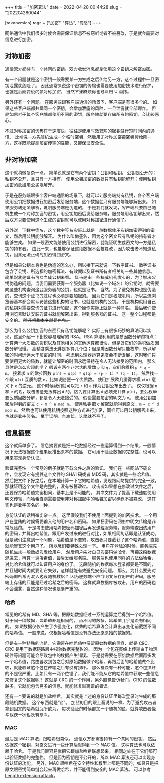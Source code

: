 +++
title = "加密算法"
date = 2022-04-28 00:44:28
slug = "202204280044"

[taxonomies]
tags = ["加密", "算法", "网络"]
+++

网络通信中我们很多时候会需要保证信息不被窃听或者不被篡改，于是就会需要对信息进行加密。

<!-- more -->

## 对称加密

通信双方都持有一个共同的密钥，双方收发消息都是使用这个密钥来解密加密。

有一个问题就是这个密钥一般需要某一方生成之后传给另一方，这个过程中一旦密钥泄露就危险了。
因此通常来说这个密钥的传输也需要使用加密技术进行保护，也就是后面要说的非对称加密。
~~当然不嫌麻烦你也可以用 U 盘拷。~~

另外还有一个问题。
在服务端跟客户端通信的场景下，客户端是有很多个的。
如果这些客户端都共享同一个密钥，会增加泄露的风险，一旦泄露就全部爆炸。
但是如果对于每个客户端都使用不同的密钥，服务端就要存储所有的密钥，会比较恶心。

不过对称加密的优势在于速度快，往往是使用时效较短的密钥进行短时间内的通讯。
比如说一方先随机生成一个临时密钥，然后用非对称加密把密钥传给另一方，这样既能提高加密传输的性能，又能保证安全性。

## 非对称加密

这个就稍微复杂一点。
简单说就是它有两个密钥：公钥和私钥。
公钥是公开的；私钥不公开，且只有一方持有。
使用公钥加密的数据只有私钥能解开；使用私钥加密的数据用公钥能解开。

于是在服务端跟多个客户端通信的场景下，就可以让服务端持有私钥，各个客户端使用公钥把数据进行加密后发给服务端，这个数据就只有服务端能够解出来。
如果服务端无法解析，说明服务端是伪造的。
于是我们就发现，客户端只要自己随机生成一个对称加密的密钥，用公钥加密后发给服务端，服务端用私钥解出来，然后双方只要使用这个生成的密钥就可以使用对称加密进行通信了。

另外说一下数字签名，这个数字签名实际上就是一段数据使用私钥加密得到的密文，然后用公钥能够解开。
为什么叫做签名，因为这个密文只有私钥的持有者才能够生成。
如果一段密文能够使用公钥进行解密，就能证明生成密文的一方是私钥的持有者。
由此一来，也能够保证这段数据不会被篡改，因为攻击者不知道私钥，因此无法正确的加密得到密文。

但是如果公钥本身也是伪造的怎么办，所以接下来就说一下数字证书。
数字证书包含了公钥、所选择的加密算法、有效期以及证书所有者相关的一些其他信息。
简单说就是证书可以当成公钥来看。
证书是由一些权威机构发布的，为了解决公钥伪造的问题，当我们需要获得一个服务器（比如说一个域名）的公钥时，就需要向这些机构查询这台服务器的公钥，也就是证书。
当然，为了避免机构也是伪造的，查询这个证书的过程也必须是要加密的。
因为它们是权威机构，所以主流浏览器基本都会默认安装这些机构的证书，也就是机构的公钥。
于是机构就用自己的私钥对需要查询的证书进行加密，这个操作实际上就是一种签名。
最后我们使用浏览器默认安装的证书就能解密出来，得到服务器的证书。
这一整个过程都是安全的。
~~除非机构本身就是内鬼。~~

那么为什么公钥加密的东西只有私钥能解呢？
实际上有很多巧妙的算法可以实现，这里介绍一下比较容易理解的 RSA。
RSA 算法利用的是质因数分解的特点：计算两个大质数的乘积以及其他相关的其他运算都很快，但是对它们的乘积做质因数分解很慢。
高精度乘法无非是多算几个位；但是质因数分解只能枚举，所以解密的时间远远大于加密的时间。
考虑到处理器运算速度会不断发展，这时我们只要使用更大的质数，就能让解密的时间永远保持在令人无法接受的范围内。
那么具体是怎么实现的呢？
假设有两个非常大的质数 `p` 和 `q`，它们的乘积 `p * q = n`。
接着求 `n` 的欧拉函数 `φ(n) = φ(p) * φ(q) = (p - 1) * (q - 1)`。
然后找一个跟 `φ(n)` 互质的数 `e`，比如说随便一个大质数。
使用扩展欧几里得求模 `φ(n)` 意义下 `e` 的逆元。
这个时候我们就可以把 `n` 和 `e` 作为公钥公布出去了。
仅仅根据 `n` 和 `e` 的话，攻击者是无法算出 `d` 的，因为要计算出 `d` 必须先计算 `φ(n)`，要么枚举要么质因数分解，都是令人无法接受的。
假设需要加密的明文为 `m`。
使用公钥加密后得到的密文 `c = m ^ e mod n`。
使用私钥把 c 解密就能得到原文，`m = c ^ d mod n`。
然后也可以使用私钥按照这种方式进行加密，同样可以用公钥解密出来，也就是数字签名。
至于证明，有点长，这里就不写了。

## 信息摘要

这个就简单多了。
信息摘要就是把一坨数据经过一些运算得到一个结果，一般情况下无法根据这个结果反推出原本的数据。
它可用于验证数据的完整性，也可以用来实现身份认证。

验证完整性一个常见的例子就是下载文件之后的验证。
我们在一些网站下载文件，会发现它有提供这个文件的 SHA1 码或者 MD5 码，其实就是一些哈希值。
然后把文件下好之后，在本地计算一下它的哈希值，发现跟网站提供的完全一致，那就证明这个文件是完整的，没有被篡改过。
攻击者如果想在修改过文件之后，还要保持哈希值完全相同，基本上是不可能的。
其中文件为了提高下载速度使用明文传输，而哈希值则需要使用非对称加密中的私钥加密以确保不被篡改。
这其实也是数字签名的一种。

身份认证的话稍微复杂一点。
这里假设我们不使用上面提到的加密技术。
一个用户在登陆的时候需要输入他的用户名和密码。
如果把密码在网络中明文传输是非常危险的。
于是考虑使用哈希把密码加密后再发送给服务端，服务端查出该用户的密码，并算出哈希值，跟用户发过来的进行对比，如果相同的话即是认证成功。
但是我们注意到一个问题，哈希值是不变的，攻击者只要截获了这个哈希值，直接就能冒充这个用户了。
所以我们要特殊处理一下。
用户在登陆的时候，服务端先随机生成一段数据的发给用户。
然后用户先对自己的密码做哈希，再把这段数据混进去，再算一遍哈希值，最后发给服务端。
服务端也使用同样的方法做哈希，对比哈希值就可以认证用户的身份了。
这段随机的数据每次登录都要是不同的，并且短时间内就要让它失效，这样就能有效避免安全问题。
那么，为什么要先对密码做哈希再混入这段随机数据？
因为服务端不应当明文保存用户的密码，服务端上存储的只能是经过哈希之后的密码。
这样就算数据库被攻击，用户的密码也不会泄露，当然这种情况也是挺严重的。

### 哈希

常见的哈希有 MD、SHA 等，把原始数据经过一系列运算之后得到一个哈希值。
对于同一段数据，哈希值都是相同的。
而不同的数据，哈希值几乎是没有相同的。
如果数据仅仅产生了少量变化，优秀的哈希算法会计算出与变化前截然不同的哈希值。
一般来说，仅根据哈希值是没有办法还原原始的数据的。

但是有一种特殊的哈希，它需要在哈希值中保留原始数据的信息，就是 CRC。
CRC 是用于数据链路层中校验数据完整性的。
因为一个包在网络上传输由于物理硬件等问题可能会导致包中的数据产生错误。
于是就需要在原始数据后面再多发一个哈希值，路由器收到包之后对原始数据做个哈希，再跟后面的哈希值做个比较，就能验证这个包在传输之后有没有损坏。
那么有没有一种可能，这个包损坏的不是很严重，比如只有一两个位错了，我们能不能从它的哈希值中获取一些信息来修复这个数据呢？
这就是 CRC 的一个作用，另外直觉告诉我们，CRC 的位数越多，它就能包含更多的信息，就能修复越离谱的错误。

还有一个要说的就是加盐哈希。
其实就是上述的身份认证里每次登录时生成的那段随机数据。
这个东西就是“盐”。
加盐的目的跟上面说的一样，为了避免攻击者拿到固定的哈希就为所欲为。
每次验证的时候都加一个随机的盐，就算攻击者侥幸截获一次也没有意义。

### MAC

最后是 MAC 算法，跟哈希很类似。
通信双方都需要持有一个共同的密钥。
然后依据这个密钥，对原文进行一些计算后就得到一个 MAC 值。
这种算法也可以依赖于哈希。
于是我们很容易就把它跟加盐哈希联想起来。
相同之处在于它们都可以验证数据的完整性。
但是因为密钥是不公开的，所以 MAC 算法还可以实现身份认证的功能。
另外，MAC 跟哈希在安全特性和模型上都是不同的，如果只是把原文跟密钥简单缝合起来再做哈希，并不能得到安全的 MAC 算法。
可以参考 [Length extension attack](https://en.wikipedia.org/wiki/Length_extension_attack)。
